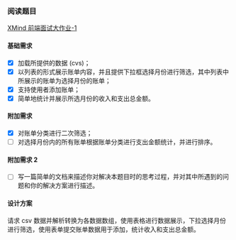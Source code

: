 ### 阅读题目

[XMind 前端面试大作业-1](https://github.com/xmindltd/hiring/blob/master/frontend-1/README.md)

#### 基础需求

- [x] 加载所提供的数据 (cvs)；
- [x] 以列表的形式展示账单内容，并且提供下拉框选择月份进行筛选，其中列表中所展示的账单为选择月份的账单；
- [x] 支持使用者添加账单；
- [x] 简单地统计并展示所选月份的收入和支出总金额。

#### 附加需求

- [x] 对账单分类进行二次筛选；
- [ ] 对选择月份内的所有账单根据账单分类进行支出金额统计，并进行排序。

#### 附加需求 2

- [ ] 写一篇简单的文档来描述你对解决本题目时的思考过程，并对其中所遇到的问题和你的解决方案进行描述。

#### 设计方案

请求 csv 数据并解析转换为各数据数组，使用表格进行数据展示，下拉选择月份进行筛选，使用表单提交账单数据用于添加，统计收入和支出总金额。
